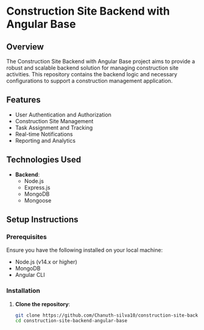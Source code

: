 
# Construction Site Backend with Angular Base

## Overview

The Construction Site Backend with Angular Base project aims to provide a robust and scalable backend solution for managing construction site activities. This repository contains the backend logic and necessary configurations to support a construction management application.

## Features

- User Authentication and Authorization
- Construction Site Management
- Task Assignment and Tracking
- Real-time Notifications
- Reporting and Analytics

## Technologies Used

- **Backend**:
  - Node.js
  - Express.js
  - MongoDB
  - Mongoose

## Setup Instructions

### Prerequisites

Ensure you have the following installed on your local machine:

- Node.js (v14.x or higher)
- MongoDB
- Angular CLI

### Installation

1. **Clone the repository**:
   ```bash
   git clone https://github.com/Chanuth-silva10/construction-site-backend-angular-base.git
   cd construction-site-backend-angular-base
